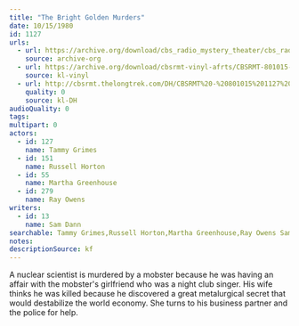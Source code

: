 ```yaml
---
title: "The Bright Golden Murders"
date: 10/15/1980
id: 1127
urls: 
  - url: https://archive.org/download/cbs_radio_mystery_theater/cbs_radio_mystery_theater-1101-1150.zip/cbs_radio_mystery_theater-1101-1150%2Fcbsrmt_1127_the_bright_golden_murders.mp3
    source: archive-org
  - url: https://archive.org/download/cbsrmt-vinyl-afrts/CBSRMT-801015-1127-The-Bright-Golden-Murders_afrts.mp3
    source: kl-vinyl
  - url: http://cbsrmt.thelongtrek.com/DH/CBSRMT%20-%20801015%201127%20The%20Bright%20Golden%20Murders_dh.mp3
    quality: 0
    source: kl-DH
audioQuality: 0
tags: 
multipart: 0
actors:  
  - id: 127
    name: Tammy Grimes  
  - id: 151
    name: Russell Horton  
  - id: 55
    name: Martha Greenhouse  
  - id: 279
    name: Ray Owens
writers:  
  - id: 13
    name: Sam Dann
searchable: Tammy Grimes,Russell Horton,Martha Greenhouse,Ray Owens Sam Dann
notes: 
descriptionSource: kf
---
```

A nuclear scientist is murdered by a mobster because he was having an affair with the mobster's girlfriend who was a night club singer. His wife thinks he was killed because he discovered a great metalurgical secret that would destabilize the world economy. She turns to his business partner and the police for help.